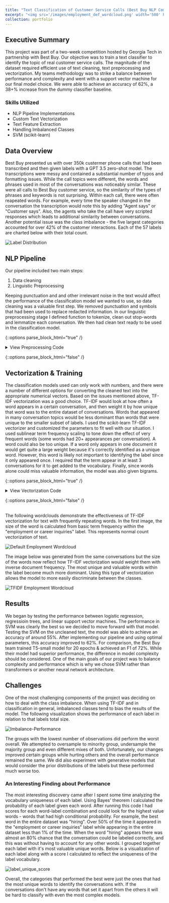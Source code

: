 ```yaml
---
title: "Text Classification of Customer Service Calls (Best Buy NLP Competition)"
excerpt: "<img src='/images/employment_def_wordcloud.png' width='500' height='300'>"
collection: portfolio
---
```


## Executive Summary
This project was part of a two-week competition hosted by Georgia Tech in partnership with Best Buy. Our objective was to train a text classifier to identify the topic of real customer service calls. The magnitude of the dataset required efficient use of text cleaning, text preprocessing and vectorization. My teams methodology was to strike a balance between performance and complexity and went with a support vector machine for our final model choice. We were able to achieve an accuracy of 62%, a 38+% increase from the dummy classifier baseline.

### Skills Utilized
- NLP Pipeline Implementations
- Custom Text Vectorization
- Text Feature Extraction
- Handling Imbalanced Classes
- SVM (scikit-learn)

## Data Overview
Best Buy presented us with over 350k custermer phone calls that had been transcribed and then given labels with a GPT 3.5 zero-shot model. The transcriptions were messy and contained a substantial number of typos and formatting issues. While the call topics were different, the words and phrases used in most of the conversations was noticeably similar. These were all calls to Best Buy customer service, so the similarity of the types of phrases and keywords is not surprising. Within each call, there were often reapeated words. For example, every time the speaker changed in the conversation the transcription would note this by adding "Agent says" or "Customer says". Also, the agents who take the call have very scripted responses which leads to additional similarity between conversations. Another potential issue was the class imbalance - the five largest categories accounted for over 42% of the customer interactions. Each of the 57 labels are charted below with their total count. 

![Label Distribution](/images/label_distribution11.png)

## NLP Pipeline
Our pipeline included two main steps:
1. Data cleaning
2. Linguistic Preprocessing

  Keeping punctuation and and other irrelevant noise in the text would affect the performance of the classification model we wanted to use, so data cleaning was a valuable first step. We removed punctuation and symbols that had been used to replace redacted information. In our linguistic preprocessing stage I defined function to tokenize, clean out stop-words and lemmatize each conversation. We then had clean text ready to be used in the classification model. 

{::options parse_block_html="true" /}

<details>
  <summary markdown="span">
    View Preprocessing Code
  </summary>

```python
  from nltk.tokenize import word_tokenize
  from nltk.stem import WordNetLemmatizer
  from nltk.corpus import stopwords

  lemmatizer = WordNetLemmatizer()
  def apply_lemmatizer(text: str) -> str:
      """Apply lemmatizer to a single text conversation"""
      tokens = word_tokenize(text)
      lemmatized_tokens = [lemmatizer.lemmatize(token) for token in tokens]
      return " ".join(lemmatized_tokens)

  stop_words = set(stopwords.words('english'))
  def remove_stopwords(text: str) -> str:
      """Apply stop word removal for a single text conversation"""
      tokens = word_tokenize(text)
      token_lst = [token.lower() for token in tokens if token.isalpha() and token.lower() not in stop_words]
      return " ".join(token_lst)
```
  
</details>

{::options parse_block_html="false" /}

## Vectorization & Training
The classification models used can only work with numbers, and there were a number of different options for converting the cleaned text into the appropriate numerical vectors. Based on the issues mentioned above, TF-IDF vectorization was a good choice. TF-IDF would look at how often a word appears in a certain conversation, and then weight it by how unique that word was to the entire dataset of conversations. Words that appeared in many conversation topics would be less dominant than words that were unique to the smaller subset of labels. 
  I used the scikit-learn TF-IDF vectorizer and customized the parameters to fit well with our situation. I used sublinear term frequency scaling to tone down the effect of very frequent words (some words had 20+ appearances per conversation). A word could also be too unique. If a word only appears in one document it would get quite a large weight because it's correctly identified as a unique word. However, this word is likely not important to identifying the label since it only appeared once. I required that the term appear in at least 3 conversations for it to get added to the vocabulary. Finally, since words alone could miss valuable information, the model was also given bigrams. 

{::options parse_block_html="true" /}

<details>
  <summary markdown="span">
    View Vectorization Code
  </summary>

```python
  # Set data to train on:  
  X = df["text"]
  y = df["label"]
  
  # Train-Test Split
  X_train, X_test, y_train, y_test = train_test_split(X, y, 
                                                      test_size=0.3, 
                                                      random_state=42)
  
  # TF-IDF vectorizing for training X
  vectorizer = TfidfVectorizer(ngram_range=(1, 2), min_df=2, sublinear_tf=True)
  X_train_vectorized = vectorizer.fit_transform(X_train)
```
  
</details>

{::options parse_block_html="false" /}

<br>
The following wordclouds demonstrate the effectiveness of TF-IDF vectorization for text with frequently repeating words. In the first image, the size of the word is calculated from basic term frequency within the "employment or career inquiries" label. This represents normal count vectorization of text.

![Default Employment Wordcloud](/images/employment_def_wordcloud.png)

The image below was generated from the same conversations but the size of the words now reflect how TF-IDF vectorization would weight them with inverse document frequency. The most unique and valuable words within the label become much more dominant. Using this type of vectorization allows the model to more easily discriminate between the classes. 

![TFIDF Employment Wordcloud](/images/employment_tfidf_wordcloud.png)


## Results
We began by testing the performance between logistic regression, regressioin trees, and linear support vector machines. The performance in SVM was clearly the best so we decided to move forward with that model. Testing the SVM on the uncleaned text, the model was able to achieve an accuracy of around 55%. After implementing our pipeline and using optimal parameters, this accuracy improved to 62%. For comparison, the Best Buy team trained T5-small model for 20 epochs & achieved an F1 of 72%. While their model had superior performance, the difference in model complexity should be considered. One of the main goals of our project was to balance complexity and performance which is why we chose SVM rather than transformers or another neural network architecture.

## Challenges
One of the most challenging components of the project was deciding on how to deal with the class imbalance. When using TF-IDF and in classification in general, imbalanced classes tend to bias the results of the model. The following visualization shows the performance of each label in relation to that labels total size. 

![Imbalance-Performance](/images/performance_imbalance12.png)

The groups with the lowest number of observations did perform the worst overall. We attempted to oversample to minority group, undersample the majority group and even different mixes of both. Unfortunately, our changes improved certain groups while hurting others and the overall performance remained the same. We did also experiment with generative models that would consider the prior distributions of the labels but these performed much worse too. 

### An Interesting Finding about Performance
The most interesting discovery came after I spent some time analyzing the vocabulary uniqueness of each label. Using Bayes' theorem I calculated the probability of each label given each word. After running this code I had scores for each word-label combination and could look for the highest value words - words that had high conditional probability. For example, the best word in the entire dataset was "hiring". Over 50% of the time it appeared in the "employment or career inquiries" label while appearing in the entire dataset less than 1% of the time. When the word "hiring" appears there was almost an 80% chance that the conversation could be labeled correctly, and this was without having to account for any other words. I grouped together each label with it's most valuable unique words. Below is a visualization of each label along with a score I calculated to reflect the uniqueness of the label vocabulary.

![label_unique_score](/images/vocab_performance12.png)

Overall, the categories that performed the best were just the ones that had the most unique words to identify the conversations with. If the conversations don't have any words that set it apart from the others it will be hard to classify with even the most complex models. 

